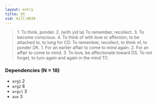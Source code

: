 ```yaml
---
layout: entry
title: དྲན་
vid: Hill:0839
---
```

> 1\. To think, ponder\. 2\. (with yid la) To remember, recollect\. 3\. To become conscious\. 4\. To think of with love or affection, to be attached to, to long for CD\. To remember, recollect, to think of, to ponder DK\. 1\. For an earlier affair to come to mind again\. 2\. For an affair to come to mind\. 3\. To love, be affectionate toward DS\. To not forget, to turn again and again in the mind TC\.


### Dependencies (N = 18)
* `arg1` 2
* `arg2` 8
* `argcl` 3
* `aux` 3

